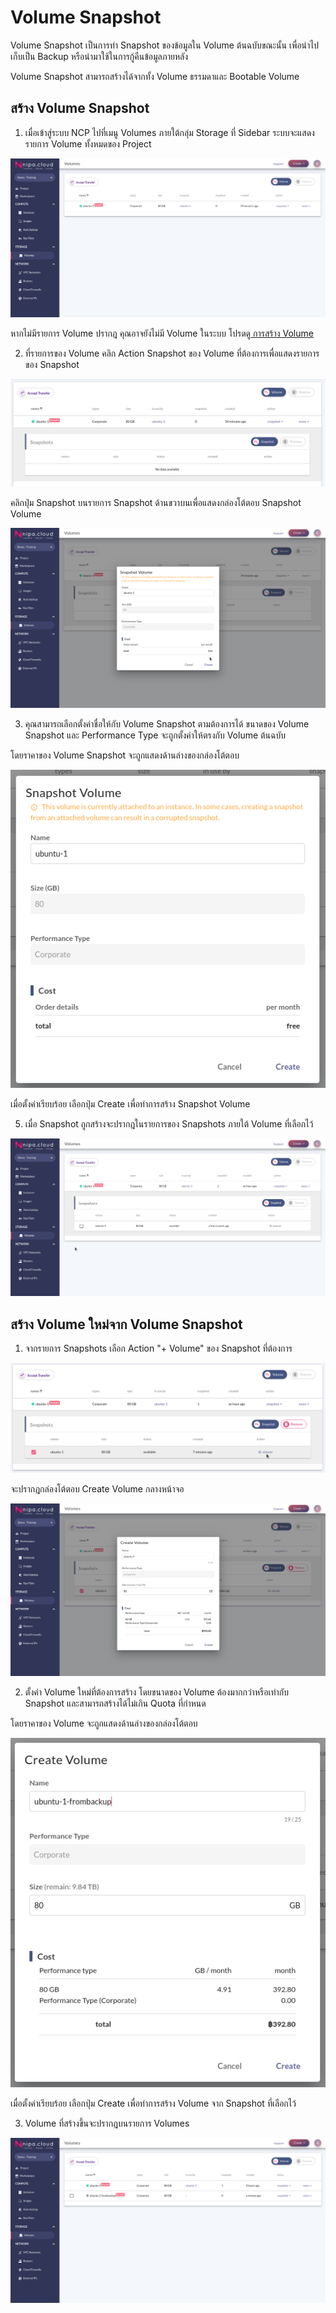 # Volume Snapshot

Volume Snapshot เป็นการทำ Snapshot ของข้อมูลใน Volume ต้นฉบับขณะนั้น เพื่อนำไปเก็บเป็น Backup หรือนำมาใช้ในการกู้คืนข้อมูลภายหลัง

Volume Snapshot สามารถสร้างได้จากทั้ง Volume ธรรมดาและ Bootable Volume

## สร้าง Volume Snapshot 

1. เมื่อเข้าสู่ระบบ NCP ไปที่เมนู Volumes ภายใต้กลุ่ม Storage ที่ Sidebar ระบบจะแสดงรายการ Volume ทั้งหมดของ Project

![](../.gitbook/assets/ncp-vol-snapshot-1.png)

หากไม่มีรายการ Volume ปรากฎ คุณอาจยังไม่มี Volume ในระบบ โปรดดู[ ](volumes-management.md#create-volume)[การสร้าง Volume](volumes-management.md#create-volume) 

2. ที่รายการของ Volume คลิก Action Snapshot ของ Volume ที่ต้องการเพื่อแสดงรายการของ Snapshot

![](../.gitbook/assets/ncp-vol-snapshot-2.png)

คลิกปุ่ม Snapshot บนรายการ Snapshot ด้านขวาบนเพื่อแสดงกล่องโต้ตอบ Snapshot Volume

![](../.gitbook/assets/ncp-vol-snapshot-4.png)

3. คุณสามารถเลือกตั้งค่าชื่อให้กับ Volume Snapshot ตามต้องการได้ ขนาดของ Volume Snapshot และ Performance Type จะถูกตั้งค่าให้ตรงกับ Volume ต้นฉบับ   
  
โดยราคาของ Volume Snapshot จะถูกแสดงด้านล่างของกล่องโต้ตอบ 

![](../.gitbook/assets/ncp-vol-snapshot-5.png)

เมื่อตั้งค่าเรียบร้อย เลือกปุ่ม Create เพื่อทำการสร้าง Snapshot Volume

5. เมื่อ Snapshot ถูกสร้างจะปรากฎในรายการของ Snapshots ภายใต้ Volume ที่เลือกไว้

![](../.gitbook/assets/ncp-vol-snapshot-6.png)

## สร้าง Volume ใหม่จาก Volume Snapshot

1. จากรายการ Snapshots เลือก Action "+ Volume" ของ Snapshot ที่ต้องการ

![](../.gitbook/assets/ncp-vol-snapshot-7.png)

จะปรากฎกล่องโต้ตอบ Create Volume กลางหน้าจอ

![](../.gitbook/assets/ncp-vol-snapshot-9.png)

2. ตั้งค่า Volume ใหม่ที่ต้องการสร้าง โดยขนาดของ Volume ต้องมากกว่าหรือเท่ากับ Snapshot และสามารถสร้างได้ไม่เกิน Quota ที่กำหนด

โดยราคาของ Volume จะถูกแสดงด้านล่างของกล่องโต้ตอบ 

![](../.gitbook/assets/ncp-vol-snapshot-10.png)

เมื่อตั้งค่าเรียบร้อย เลือกปุ่ม Create เพื่อทำการสร้าง Volume จาก Snapshot ที่เลือกไว้

3. Volume ที่สร้างขึ้นจะปรากฎบนรายการ Volumes

![](../.gitbook/assets/ncp-vol-snapshot-11.png)


